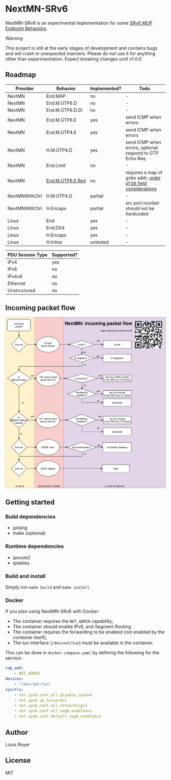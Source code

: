 # NextMN-SRv6
NextMN-SRv6 is an experimental implementation for some [SRv6 MUP Endpoint Behaviors](https://datatracker.ietf.org/doc/draft-ietf-dmm-srv6-mobile-uplane/).

> [!WARNING]
> This project is still at the early stages of development and contains bugs and will crash in unexpected manners.
> Please do not use it for anything other than experimentation. Expect breaking changes until v1.0.0

## Roadmap
Provider | Behavior | Implemented? | Todo
---|---|---|---
NextMN | End.MAP | no | -
NextMN | End.M.GTP6.D | no | -
NextMN | End.M.GTP6.D.Di | no | -
NextMN | End.M.GTP6.E | yes | send ICMP when errors
NextMN | End.M.GTP4.E | yes | send ICMP when errors
NextMN | H.M.GTP4.D | yes | send ICMP when errors, optional: respond to GTP Echo Req
NextMN | End.Limit | no | -
NextMN | [End.M.GTP6.E.Red](https://datatracker.ietf.org/doc/draft-kawakami-dmm-srv6-gtp6e-reduced/) | no | requires a map of gnbs addr; [order of bit field considerations](https://datatracker.ietf.org/meeting/118/materials/slides-118-dmm-draft-kawakami-dmm-srv6-gtp6e-reduced-01)
NextMNWithCtrl | H.M.GTP4.D | partial | -
NextMNWithCtrl | H.Encaps | partial | src port number should not be hardcoded
Linux  | End | yes | -
Linux  | End.DX4 | yes | -
Linux  | H.Encaps | yes | -
Linux  | H.Inline | untested | -

PDU Session Type | Supported?
---|---
IPv4 | yes
IPv6 | no
IPv4v6 | no
Ethernet | no
Unstructured | no


## Incoming packet flow
![incoming packet flow](./doc/img/incoming-packet-flow.svg)

## Getting started
### Build dependencies
- golang
- make (optional)

### Runtime dependencies
- iproute2
- iptables

### Build and install
Simply run `make build` and `make install`.

### Docker
If you plan using NextMN-SRv6 with Docker:
- The container requires the `NET_ADMIN` capability;
- The container should enable IPv6, and Segment Routing
- The container requires the forwarding to be enabled (not enabled by the container itself);
- The tun interface (`/dev/net/tun`) must be available in the container.

This can be done in `docker-compose.yaml` by defining the following for the service:

```yaml
cap_add:
    - NET_ADMIN
devices:
    - "/dev/net/tun"
sysctls:
    - net.ipv6.conf.all.disable_ipv6=0
    - net.ipv4.ip_forward=1
    - net.ipv6.conf.all.forwarding=1
    - net.ipv6.conf.all.seg6_enabled=1
    - net.ipv6.conf.default.seg6_enabled=1
```

## Author
Louis Royer

## License
MIT
